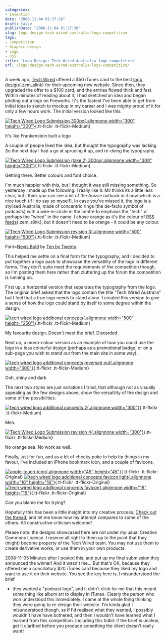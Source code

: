 ```yaml
---
categories:
- Invention
date: "2008-11-04 01:27:28"
draft: false
publishDate: "2008-11-04 01:27:28"
slug: logo-design-tech-wired-australia-logo-competition
tags:
- Competition
- Graphic design
- Logo
- RSS
title: 'Logo Design: Tech Wired Australia logo competition'
url: /logo-design-tech-wired-australia-logo-competition/
---
```

A week ago, [Tech Wired](http://techwiredau.com/) offered a \$50 iTunes
card to the best [logo
design](http://en.wikipedia.org/wiki/Logo "Logo"){.zem_slink} for their
upcoming new website. Since then, they upgraded the offer to a \$100
card, and the entries flowed thick and fast. Within minutes of reading
about it, I had sketched an idea and began plotting out a logo on
Fireworks. It's the fastest I've been able to get from initial idea to
sketch to mockup in my career and I was mighty proud of it for only a
few hours work. The initial version looked like this:

[![Tech Wired Logo Submission
300px](https://turbo.geekorium.com.au/wp-content/uploads/3002533870_20b09130001.jpg){.alignnone
width="300"
height="300"}](http://www.flickr.com/photos/joshnunn/3002533870/ "Tech Wired Logo Submission 300px"){.tt-flickr
.tt-flickr-Medium}

It's like Frankenstein built a logo

A couple of people liked the idea, but thought the typography was
lacking. So the next day I had a go at sprucing it up, and re-doing the
typography.

[![Tech Wired Logo Submission (take 2)
300px](https://turbo.geekorium.com.au/wp-content/uploads/3001699639_a9278d2af31.jpg){.alignnone
width="300"
height="300"}](http://www.flickr.com/photos/joshnunn/3001699639/ "Tech Wired Logo Submission (take 2) 300px"){.tt-flickr
.tt-flickr-Medium}

Getting there. Better colours and font choice.

I'm much happier with this, but I thought it was still missing
something. So yesterday I made up the following. I really like it. Mil
thinks its a little less clear, but I think you can see a bit of the
Aussie outback in it now which is a nice touch (if I do say so myself).
In case you've missed it, the logo is a stylised Australia, made of
concentric rings (the de-facto symbol of podcasts) with a wire-in-circle
in the centre to emphasis the "tech" or perhaps the "wired" in the name.
I chose orange as it's the colour of [RSS
feeds](http://en.wikipedia.org/wiki/RSS "RSS"){.zem_slink}, but it
doesn't need to be orange - it could be any colour.

[![Tech Wired Logo Submission revision
3](https://turbo.geekorium.com.au/wp-content/uploads/3002534932_59110deb6c1.jpg){.alignnone
width="500"
height="500"}](http://www.flickr.com/photos/joshnunn/3002534932/ "Tech Wired Logo Submission revision 3"){.tt-flickr
.tt-flickr-Medium}

Font=[Nevis Bold](http://www.tenbytwenty.com/products/typefaces/nevis)
by [Ten by Twenty](http://www.tenbytwenty.com/).

This helped me settle on a final form for the typography, and I decided
to put together a logo pack to showcase the versatility of the logo in
different forms. They don't quite meet the requirements of the
competition though, so I'm posting them here rather than cluttering up
the forum the competition is running on.

First up, a horizontal version that separates the typography from the
logo. The original brief asked that the logo contain the title "Tech
Wired Australia" but I feel that a true logo needs to stand alone. I
created this version to give a sense of how the logo could stand by
itself to some degree within the design.

[![tech wired logo additional
concepts](https://turbo.geekorium.com.au/wp-content/uploads/3001699463_e0f4f963581.jpg){.alignnone
width="500"
height="250"}](http://www.flickr.com/photos/joshnunn/3001699463/ "tech wired logo additional concepts"){.tt-flickr
.tt-flickr-Medium}

My favourite design. Doesn't meet the brief. Discarded

Next up, a mono-colour version as an example of how you could use the
logo in a less colourful design (perhaps as a promotional badge, or on a
sub-page you wish to stand out from the main site in some way).

[![tech wired logo additional concepts reversed
out](https://turbo.geekorium.com.au/wp-content/uploads/3001698785_df49bfed711.jpg){.alignnone
width="300"}](http://www.flickr.com/photos/joshnunn/3001698785/ "tech wired logo additional concepts reversed out"){.tt-flickr
.tt-flickr-Medium}

Ooh, shiny and dark

The next two styles are just variations I tried, that although not as
visually appealing as the few designs above, show the versatility of the
design and some of the possibilities.

[![tech wired logo additional concepts
2](https://turbo.geekorium.com.au/wp-content/uploads/3002535038_595437b9f91.jpg){.alignnone
width="300"}](http://www.flickr.com/photos/joshnunn/3002535038/ "tech wired logo additional concepts 2"){.tt-flickr
.tt-flickr-Medium}

Meh.

[![Tech Wired Logo Submission revision
4](https://turbo.geekorium.com.au/wp-content/uploads/3002535750_8a31080d401.jpg){.alignnone
width="300"}](http://www.flickr.com/photos/joshnunn/3002535750/ "Tech Wired Logo Submission revision 4"){.tt-flickr
.tt-flickr-Medium}

No orange sea. No work as well.

Finally, just for fun, and as a bit of cheeky poke to help tip things in
my favour, I've included an iPhone bookmark icon, and a couple of
favicons.

[![apple-touch-icon](https://turbo.geekorium.com.au/wp-content/uploads/3002534668_dc232e99f4_o1.png){.alignnone
width="45"
height="45"}](http://www.flickr.com/photos/joshnunn/3002534668/ "apple-touch-icon"){.tt-flickr
.tt-flickr-Original} [![tech wired logo additional concepts favicon
light](https://turbo.geekorium.com.au/wp-content/uploads/3001698963_486c968f8b_o1.png){.alignnone
width="16"
height="16"}](http://www.flickr.com/photos/joshnunn/3001698963/ "tech wired logo additional concepts favicon light"){.tt-flickr
.tt-flickr-Original} [![tech wired logo additional concepts
favicon](https://turbo.geekorium.com.au/wp-content/uploads/3001698839_7afec3a8dc_o1.png){.alignnone
width="16"
height="16"}](http://www.flickr.com/photos/joshnunn/3001698839/ "tech wired logo additional concepts favicon"){.tt-flickr
.tt-flickr-Original}

Can you blame me for trying?

Hopefully this has been a little insight into my creative process.
[Check out the
thread](http://forums.mactalk.com.au/24/60864-podcast-logo-required-100-itunes-gift-card-updated.html),
and let me know how my attempt compares to some of the others. All
constructive criticism welcome!

<span class="note">Please note: the designs showcased here are not under
my usual Creative Commons Licence. I reserve all right to them up to the
point that they (might) become property of the Tech Wired team. You may
not use them to create derivative works, or use them in your own
products.</span>

<span class="update"><span class="date">2008-11-05</span> Minutes after
I posted this, and put up my final submission they announced the winner!
And it wasn't me... But that's OK, because they offered me a
conciliatory \$20 iTunes card because they liked my logo and want to use
it on their website. You see the key here is, I misunderstood the brief
- they wanted a "podcast logo", and it didn't click for me that this
meant some thing like album art to display in iTunes. Clearly the person
who won understood this immediately. I came at the whole thing thinking
they were going to re-design their website. I'm kinda glad I
misunderstood though, as if I'd realised what they wanted, I possibly
wouldn't have have bothered, and then I wouldn't have learned what I
learned from this competition. Including this tidbit: if the brief is
unclear, get it clarified before you produce something the client
doesn't really want!</span>